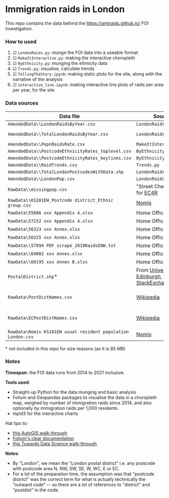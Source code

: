 # Immigration raids in London

This repo contains the data behind the https://antiraids.github.io/ FOI investigation.

### How to used

1. ☑ `LondonRaids.py`: munge the FOI data into a useable format
2. ☑ `MakeItInteractive.py`: making the interactive choropleth
3. ☑ `ByEthnicity.py`: munging the ethnicity data
4. ☑ `Trends.py`: visualise, calculate trends
5. ☑ `TellingTheStory.ipynb`: making static plots for the site, along with the narrative of the analysis
6. ☑ `interactive_line.ipynb`: making interactive line plots of raids per area per year, for the site

### Data sources

Data file | Source | Used in
----------|--------|--------
`AmendedData\\LondonRaidsByYear.csv` | `LondonRaids.py` |  `TellingTheStory.ipynb`
`AmendedData\\TotalLondonRaidsByYear.csv` | `LondonRaids.py` |  `TellingTheStory.ipynb`, `Trends.py`
`AmendedData\\PopnRaidsRate.csv` | `MakeItInteractive.py` | `TellingTheStory.ipynb`
`AmendedData\\PostcodeEthnicityRates_toplevel.csv` | `ByEthnicity.py` | `TellingTheStory.ipynb`
`AmendedData\\PostcodeEthnicityRates_keylines.csv` | `ByEthnicity.py` | `TellingTheStory.ipynb`
`AmendedData\\RaidTrends.csv` | `Trends.py` | `TellingTheStory.ipynb`
`AmendedData\\TotalLondonPostcodesWithData.shp` | `LondonRaids.py` | `MakeItInteractive.py`
`AmendedData\\LondonPop.csv` | `LondonRaids.py` | `MakeItInteractive.py`
`RawData\\missingpop.csv` | "Street Check" e.g. for [EC4R](https://www.streetcheck.co.uk/postcodedistrict/ec4r) | `MakeItInteractive.py`
`RawData\\KS201EW_Postcode district_Ethnic group.csv` | [Nomis](https://www.nomisweb.co.uk/census/2011/ks201ew) | `ByEthnicity.py`
`RawData\55886 xxx Appendix A.xlsx` | Home Office FOI | `LondonRaids.py`
`RawData\57252 xxx Appendix A.xlsx` | Home Office FOI | `LondonRaids.py`
`RawData\56323 xxx Annex.xlsx` | Home Office FOI | `LondonRaids.py`
`RawData\56325 xxx Annex.xlsx` | Home Office FOI | `LondonRaids.py`
`RawData\\57894 PDF scrape_2019RaidsENW.txt` | Home Office FOI | `LondonRaids.py`
`RawData\\64002 xxx Annex.xlsx` | Home Office FOI | `LondonRaids.py`
`RawData\\68195 xxx Annex B.xlsx` | Home Office FOI | `LondonRaids.py`
`PostalDistrict.shp`\* | From [University of Edinburgh](https://doi.org/10.7488/ds/1947), via [StackExchange](https://gis.stackexchange.com/questions/32321/seeking-postcode-shapefiles-for-uk) | `LondonRaids.py`
`RawData\PostDistNames.csv` | [Wikipedia](https://en.wikipedia.org/w/index.php?title=London_postal_district&oldid=917085462) | `LondonRaids.py`, to assign names to postcode areas
`RawData\ECPostDistNames.csv` | [Wikipedia](https://en.wikipedia.org/wiki/EC_postcode_area) | `LondonRaids.py`, to assign names to postcode areas
`RawData\Nomis KS101EW usual resident population London.csv` | [Nomis](http://www.nomisweb.co.uk/census/2011/ks101ew) | `LondonRaids.py`

\* not included in this repo for size reasons (as it is 85 MB)

### Notes

**Timespan:** the FOI data runs from 2014 to 2021 inclusive.

**Tools used:**

- Straight-up Python for the data munging and basic analysis
- Folium and Geopandas packages to visualise the data in a choropleth map, weighed by number of immigration raids since 2014, and also optionally by immigration raids per 1,000 residents.
- mpld3 for the interactive charts

Hat tips to:

- [this AutoGIS walk-through](https://automating-gis-processes.github.io/2016/Lesson5-interactive-map-folium.html)
- [Folium's clear documentation](https://python-visualization.github.io/folium/quickstart.html#Choropleth-maps)
- [this Towards Data Science walk-through](https://towardsdatascience.com/lets-make-a-map-using-geopandas-pandas-and-matplotlib-to-make-a-chloropleth-map-dddc31c1983d)

**Notes**:

- By "London", we mean the "London postal district" i.e. any postcode with postcode area N, NW, SW, SE, W, WC, E or EC.
- For a lot of the preparation time, the assumption was that "postcode district" was the correct term for what is actually technically the "outward code" -- so there are a lot of references to "district" and "postdist" in the code.